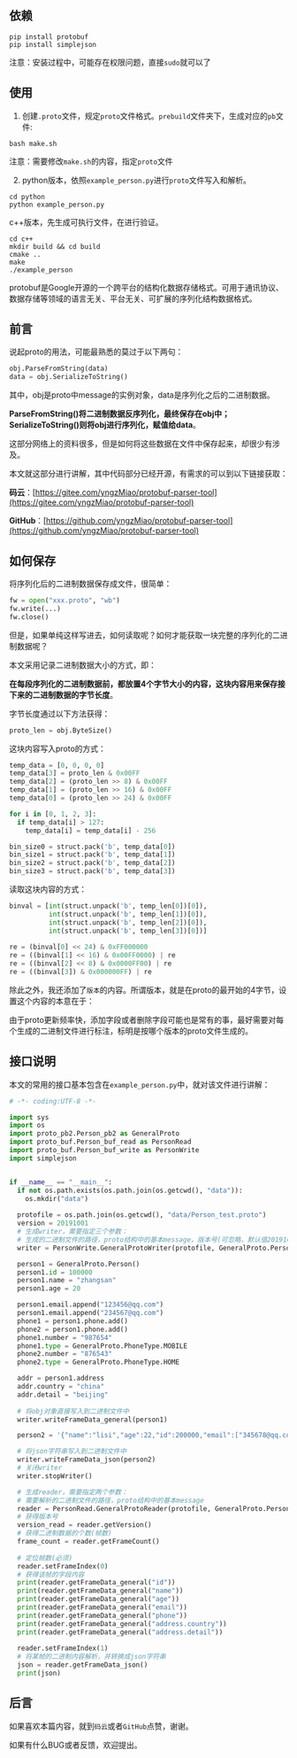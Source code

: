 ## 依赖
```
pip install protobuf
pip install simplejson
```
注意：安装过程中，可能存在权限问题，直接`sudo`就可以了

## 使用
1. 创建`.proto`文件，规定`proto`文件格式。`prebuild`文件夹下，生成对应的`pb`文件:
```
bash make.sh
```
注意：需要修改`make.sh`的内容，指定`proto`文件

2. python版本，依照`example_person.py`进行`proto`文件写入和解析。
```
cd python
python example_person.py
```
c++版本，先生成可执行文件，在进行验证。
```
cd c++
mkdir build && cd build
cmake ..
make
./example_person
```

protobuf是Google开源的一个跨平台的结构化数据存储格式。可用于通讯协议、数据存储等领域的语言无关、平台无关、可扩展的序列化结构数据格式。

## 前言
说起proto的用法，可能最熟悉的莫过于以下两句：
```python
obj.ParseFromString(data)
data = obj.SerializeToString()
```
其中，obj是proto中message的实例对象，data是序列化之后的二进制数据。

**ParseFromString()将二进制数据反序列化，最终保存在obj中；SerializeToString()则将obj进行序列化，赋值给data**。

这部分网络上的资料很多，但是如何将这些数据在文件中保存起来，却很少有涉及。

本文就这部分进行讲解，其中代码部分已经开源，有需求的可以到以下链接获取：

**码云**：[https://gitee.com/yngzMiao/protobuf-parser-tool](https://gitee.com/yngzMiao/protobuf-parser-tool)

**GitHub**：[https://github.com/yngzMiao/protobuf-parser-tool](https://github.com/yngzMiao/protobuf-parser-tool)

## 如何保存
将序列化后的二进制数据保存成文件，很简单：
```python
fw = open("xxx.proto", "wb")
fw.write(...)
fw.close()
```
但是，如果单纯这样写进去，如何读取呢？如何才能获取一块完整的序列化的二进制数据呢？

本文采用记录二进制数据大小的方式，即：

**在每段序列化的二进制数据前，都放置4个字节大小的内容，这块内容用来保存接下来的二进制数据的字节长度**。

字节长度通过以下方法获得：
```python
proto_len = obj.ByteSize()
```
这块内容写入proto的方式：
```python
temp_data = [0, 0, 0, 0]
temp_data[3] = proto_len & 0x00FF
temp_data[2] = (proto_len >> 8) & 0x00FF
temp_data[1] = (proto_len >> 16) & 0x00FF
temp_data[0] = (proto_len >> 24) & 0x00FF

for i in [0, 1, 2, 3]:
  if temp_data[i] > 127:
    temp_data[i] = temp_data[i] - 256

bin_size0 = struct.pack('b', temp_data[0])
bin_size1 = struct.pack('b', temp_data[1])
bin_size2 = struct.pack('b', temp_data[2])
bin_size3 = struct.pack('b', temp_data[3])
```
读取这块内容的方式：
```python
binval = [int(struct.unpack('b', temp_len[0])[0]),
          int(struct.unpack('b', temp_len[1])[0]),
          int(struct.unpack('b', temp_len[2])[0]),
          int(struct.unpack('b', temp_len[3])[0])]
          
re = (binval[0] << 24) & 0xFF000000
re = ((binval[1] << 16) & 0x00FF0000) | re
re = ((binval[2] << 8) & 0x0000FF00) | re
re = ((binval[3]) & 0x000000FF) | re
```
除此之外，我还添加了`版本`的内容。所谓版本，就是在proto的最开始的4字节，设置这个内容的本意在于：

由于proto更新频率快，添加字段或者删除字段可能也是常有的事，最好需要对每个生成的二进制文件进行标注，标明是按哪个版本的proto文件生成的。

## 接口说明
本文的常用的接口基本包含在`example_person.py`中，就对该文件进行讲解：
```python
# -*- coding:UTF-8 -*-

import sys
import os
import proto_pb2.Person_pb2 as GeneralProto
import proto_buf.Person_buf_read as PersonRead
import proto_buf.Person_buf_write as PersonWrite
import simplejson


if __name__ == "__main__":
  if not os.path.exists(os.path.join(os.getcwd(), "data")):
    os.mkdir("data")
  
  protofile = os.path.join(os.getcwd(), "data/Person_test.proto")
  version = 20191001
  # 生成writer，需要指定三个参数：
  # 生成的二进制文件的路径，proto结构中的基本message，版本号(可忽略，默认值20191001)
  writer = PersonWrite.GeneralProtoWriter(protofile, GeneralProto.Person, version)

  person1 = GeneralProto.Person()
  person1.id = 100000
  person1.name = "zhangsan"
  person1.age = 20

  person1.email.append("123456@qq.com")
  person1.email.append("234567@qq.com")
  phone1 = person1.phone.add()
  phone2 = person1.phone.add()
  phone1.number = "987654"
  phone1.type = GeneralProto.PhoneType.MOBILE
  phone2.number = "876543"
  phone2.type = GeneralProto.PhoneType.HOME

  addr = person1.address
  addr.country = "china"
  addr.detail = "beijing"
  
  # 将obj对象直接写入到二进制文件中
  writer.writeFrameData_general(person1)

  person2 = '{"name":"lisi","age":22,"id":200000,"email":["345678@qq.com","456789@qq.com"],"phone":[{"type":1,"number":"765432"},{"type":2,"number":"654321"}],"address":{"country":"china","detail":"nanjing"}}'

  # 将json字符串写入到二进制文件中
  writer.writeFrameData_json(person2)
  # 关闭writer
  writer.stopWriter()

  # 生成reader，需要指定两个参数：
  # 需要解析的二进制文件的路径，proto结构中的基本message
  reader = PersonRead.GeneralProtoReader(protofile, GeneralProto.Person)
  # 获得版本号
  version_read = reader.getVersion()
  # 获得二进制数据的个数(帧数)
  frame_count = reader.getFrameCount()
  
  # 定位帧数(必须)
  reader.setFrameIndex(0)
  # 获得该帧的字段内容
  print(reader.getFrameData_general("id"))
  print(reader.getFrameData_general("name"))
  print(reader.getFrameData_general("age"))
  print(reader.getFrameData_general("email"))
  print(reader.getFrameData_general("phone"))
  print(reader.getFrameData_general("address.country"))
  print(reader.getFrameData_general("address.detail"))
  
  reader.setFrameIndex(1)
  # 将某帧的二进制内容解析，并转换成json字符串
  json = reader.getFrameData_json()
  print(json)
 ```

## 后言
如果喜欢本篇内容，就到`码云`或者`GitHub`点赞，谢谢。

如果有什么BUG或者反馈，欢迎提出。